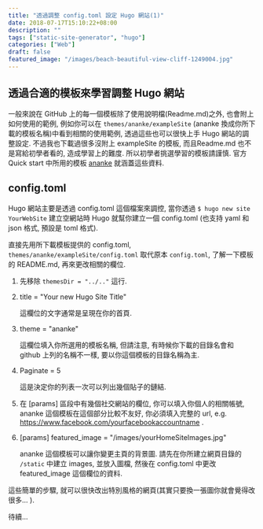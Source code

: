 ```yaml
---
title: "透過調整 config.toml 設定 Hugo 網站(1)"
date: 2018-07-17T15:10:22+08:00
description: ""
tags: ["static-site-generator", "hugo"]
categories: ["Web"]
draft: false
featured_image: "/images/beach-beautiful-view-cliff-1249004.jpg"
---
```

## 透過合適的模板來學習調整 Hugo 網站
一般來說在 GitHub 上的每一個模板除了使用說明檔(Readme.md)之外, 也會附上如何使用的範例, 例如你可以在 `themes/ananke/exampleSite` (ananke 換成你所下載的模板名稱)中看到相關的使用範例, 透過這些也可以很快上手 Hugo 網站的調整設定. 不過我也下載過很多沒附上 exampleSite 的模板, 而且Readme.md 也不是寫給初學者看的, 造成學習上的難度. 所以初學者挑選學習的模板請謹慎.
官方 Quick start 中所用的模板 [ananke](https://github.com/budparr/gohugo-theme-ananke.git) 就涵蓋這些資料.

## config.toml
Hugo 網站主要是透過 config.toml 這個檔案來調控, 當你透過 `$ hugo new site YourWebSite` 建立空網站時 Hugo 就幫你建立一個 config.toml (也支持 yaml 和 json 格式, 預設是 toml 格式).

直接先用所下載模板提供的 config.toml, `themes/ananke/exampleSite/config.toml` 取代原本 `config.toml`, 了解一下模板的 README.md, 再來更改相關的欄位.

1. 先移除 `themesDir = "../.."` 這行.

2. title = "Your new Hugo Site Title"

    這欄位的文字通常是呈現在你的首頁.
3. theme = "ananke"

    這欄位填入你所選用的模板名稱, 但請注意, 有時候你下載的目錄名會和 github 上列的名稱不一樣, 要以你這個模板的目錄名稱為主.
4. Paginate = 5

    這是決定你的列表一次可以列出幾個貼子的鏈結.
5. 在 [params] 區段中有幾個社交網站的欄位, 你可以填入你個人的相關帳號, ananke 這個模板在這個部分比較不友好, 你必須填入完整的 url, e.g. https://www.facebook.com/yourfacebookaccountname .

6. [params] featured_image = "/images/yourHomeSiteImages.jpg"

    ananke 這個模板可以讓你變更主頁的背景圖. 請先在你所建立網頁目錄的 `/static` 中建立 images, 並放入圖檔, 然後在 config.toml 中更改 featured_image 這個欄位的資料.

這些簡單的步驟, 就可以很快改出特別風格的網頁(其實只要換一張圖你就會覺得改很多... ).

待續...
